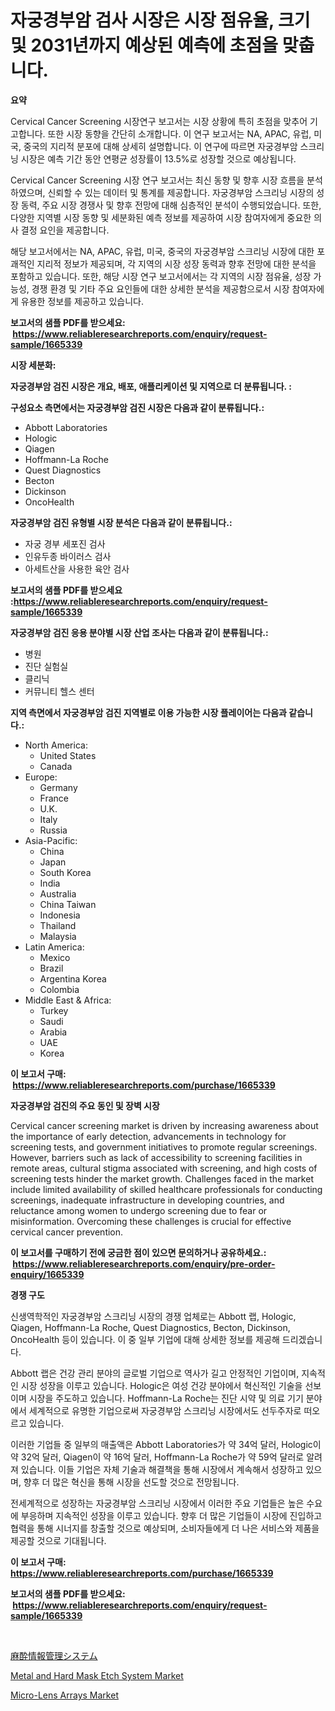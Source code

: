 <p><h1>자궁경부암 검사 시장은 시장 점유율, 크기 및 2031년까지 예상된 예측에 초점을 맞춥니다.</h1></p><p><strong>요약</strong></p>
<p><p>Cervical Cancer Screening 시장연구 보고서는 시장 상황에 특히 초점을 맞추어 기고합니다. 또한 시장 동향을 간단히 소개합니다. 이 연구 보고서는 NA, APAC, 유럽, 미국, 중국의 지리적 분포에 대해 상세히 설명합니다. 이 연구에 따르면 자궁경부암 스크리닝 시장은 예측 기간 동안 연평균 성장률이 13.5%로 성장할 것으로 예상됩니다.</p><p>Cervical Cancer Screening 시장 연구 보고서는 최신 동향 및 향후 시장 흐름을 분석 하였으며, 신뢰할 수 있는 데이터 및 통계를 제공합니다. 자궁경부암 스크리닝 시장의 성장 동력, 주요 시장 경쟁사 및 향후 전망에 대해 심층적인 분석이 수행되었습니다. 또한, 다양한 지역별 시장 동향 및 세분화된 예측 정보를 제공하여 시장 참여자에게 중요한 의사 결정 요인을 제공합니다.</p><p>해당 보고서에서는 NA, APAC, 유럽, 미국, 중국의 자궁경부암 스크리닝 시장에 대한 포괘적인 지리적 정보가 제공되며, 각 지역의 시장 성장 동력과 향후 전망에 대한 분석을 포함하고 있습니다. 또한, 해당 시장 연구 보고서에서는 각 지역의 시장 점유율, 성장 가능성, 경쟁 환경 및 기타 주요 요인들에 대한 상세한 분석을 제공함으로서 시장 참여자에게 유용한 정보를 제공하고 있습니다.</p></p>
<p><strong>보고서의 샘플 PDF를 받으세요: &nbsp;<a href="https://www.reliableresearchreports.com/enquiry/request-sample/1665339">https://www.reliableresearchreports.com/enquiry/request-sample/1665339</a></strong></p>
<p><strong>시장 세분화:</strong></p>
<p><strong> 자궁경부암 검진 시장은 개요, 배포, 애플리케이션 및 지역으로 더 분류됩니다. :</strong></p>
<p><strong>구성요소 측면에서는 자궁경부암 검진 시장은 다음과 같이 분류됩니다.:</strong></p>
<p><ul><li>Abbott Laboratories</li><li>Hologic</li><li>Qiagen</li><li>Hoffmann-La Roche</li><li>Quest Diagnostics</li><li>Becton</li><li>Dickinson</li><li>OncoHealth</li></ul></p>
<p><strong> 자궁경부암 검진 유형별 시장 분석은 다음과 같이 분류됩니다.:</strong></p>
<p><ul><li>자궁 경부 세포진 검사</li><li>인유두종 바이러스 검사</li><li>아세트산을 사용한 육안 검사</li></ul></p>
<p><strong>보고서의 샘플 PDF를 받으세요 :<a href="https://www.reliableresearchreports.com/enquiry/request-sample/1665339">https://www.reliableresearchreports.com/enquiry/request-sample/1665339</a></strong></p>
<p><strong> 자궁경부암 검진 응용 분야별 시장 산업 조사는 다음과 같이 분류됩니다.:</strong></p>
<p><ul><li>병원</li><li>진단 실험실</li><li>클리닉</li><li>커뮤니티 헬스 센터</li></ul></p>
<p><strong>지역 측면에서 자궁경부암 검진 지역별로 이용 가능한 시장 플레이어는 다음과 같습니다.:</strong></p>
<p><ul>
    <li>
        North America:
        <ul>
            <li>United States</li>
            <li>Canada</li>
        </ul>
    </li>
    <li>
        Europe:
        <ul>
            <li>Germany</li>
            <li>France</li>
            <li>U.K.</li>
            <li>Italy</li>
            <li>Russia</li>
        </ul>
    </li>
    <li>
        Asia-Pacific:
        <ul>
            <li>China</li>
            <li>Japan</li>
            <li>South Korea</li>
            <li>India</li>
            <li>Australia</li>
            <li>China Taiwan</li>
            <li>Indonesia</li>
            <li>Thailand</li>
            <li>Malaysia</li>
        </ul>
    </li>
    <li>
        Latin America:
        <ul>
            <li>Mexico</li>
            <li>Brazil</li>
            <li>Argentina Korea</li>
            <li>Colombia</li>
        </ul>
    </li>
    <li>
        Middle East & Africa:
        <ul>
            <li>Turkey</li>
            <li>Saudi</li>
            <li>Arabia</li>
            <li>UAE</li>
            <li>Korea</li>
        </ul>
    </li>
    </ul></p>
<p><strong>이 보고서 구매: &nbsp;<a href="https://www.reliableresearchreports.com/purchase/1665339">https://www.reliableresearchreports.com/purchase/1665339</a></strong></p>
<p><strong>자궁경부암 검진의 주요 동인 및 장벽 시장</strong></p>
<p><p>Cervical cancer screening market is driven by increasing awareness about the importance of early detection, advancements in technology for screening tests, and government initiatives to promote regular screenings. However, barriers such as lack of accessibility to screening facilities in remote areas, cultural stigma associated with screening, and high costs of screening tests hinder the market growth. Challenges faced in the market include limited availability of skilled healthcare professionals for conducting screenings, inadequate infrastructure in developing countries, and reluctance among women to undergo screening due to fear or misinformation. Overcoming these challenges is crucial for effective cervical cancer prevention.</p></p>
<p><strong>이 보고서를 구매하기 전에 궁금한 점이 있으면 문의하거나 공유하세요.: &nbsp;<a href="https://www.reliableresearchreports.com/enquiry/pre-order-enquiry/1665339">https://www.reliableresearchreports.com/enquiry/pre-order-enquiry/1665339</a></strong></p>
<p><strong>경쟁 구도</strong></p>
<p><p>신생역학적인 자궁경부암 스크리닝 시장의 경쟁 업체로는 Abbott 랩, Hologic, Qiagen, Hoffmann-La Roche, Quest Diagnostics, Becton, Dickinson, OncoHealth 등이 있습니다. 이 중 일부 기업에 대해 상세한 정보를 제공해 드리겠습니다.</p><p>Abbott 랩은 건강 관리 분야의 글로벌 기업으로 역사가 길고 안정적인 기업이며, 지속적인 시장 성장을 이루고 있습니다. Hologic은 여성 건강 분야에서 혁신적인 기술을 선보이며 시장을 주도하고 있습니다. Hoffmann-La Roche는 진단 시약 및 의료 기기 분야에서 세계적으로 유명한 기업으로써 자궁경부암 스크리닝 시장에서도 선두주자로 떠오르고 있습니다.</p><p>이러한 기업들 중 일부의 매출액은 Abbott Laboratories가 약 34억 달러, Hologic이 약 32억 달러, Qiagen이 약 16억 달러, Hoffmann-La Roche가 약 59억 달러로 알려져 있습니다. 이들 기업은 자체 기술과 해결책을 통해 시장에서 계속해서 성장하고 있으며, 향후 더 많은 혁신을 통해 시장을 선도할 것으로 전망됩니다.</p><p>전세계적으로 성장하는 자궁경부암 스크리닝 시장에서 이러한 주요 기업들은 높은 수요에 부응하며 지속적인 성장을 이루고 있습니다. 향후 더 많은 기업들이 시장에 진입하고 협력을 통해 시너지를 창출할 것으로 예상되며, 소비자들에게 더 나은 서비스와 제품을 제공할 것으로 기대됩니다.</p></p>
<p><strong>이 보고서 구매: &nbsp; <a href="https://www.reliableresearchreports.com/purchase/1665339">https://www.reliableresearchreports.com/purchase/1665339</a></strong></p>
<p><strong>보고서의 샘플 PDF를 받으세요: &nbsp;<a href="https://www.reliableresearchreports.com/enquiry/request-sample/1665339">https://www.reliableresearchreports.com/enquiry/request-sample/1665339</a></strong><strong></strong></p>
<p>&nbsp;</p>
<p><p><a href="https://medium.com/@verniebarton2023/%E9%BA%BB%E9%85%94%E6%83%85%E5%A0%B1%E7%AE%A1%E7%90%86%E3%82%B7%E3%82%B9%E3%83%86%E3%83%A0%E5%B8%82%E5%A0%B4%E3%81%AF-%E5%B8%82%E5%A0%B4%E3%82%B7%E3%82%A7%E3%82%A2-%E3%82%B5%E3%82%A4%E3%82%BA-%E3%81%8A%E3%82%88%E3%81%B32031%E5%B9%B4%E3%81%BE%E3%81%A7%E3%81%AE%E4%BA%88%E6%B8%AC%E3%82%92%E9%87%8D%E7%82%B9%E3%81%AB%E3%81%97%E3%81%A6%E3%81%84%E3%81%BE%E3%81%99-bdf5ecf49a43">麻酔情報管理システム</a></p><p><a href="https://github.com/seekum/Market-Research-Report-List-2/blob/main/metal-and-hard-mask-etch-system-market.md">Metal and Hard Mask Etch System Market</a></p><p><a href="https://github.com/nancykennedykellievqfqt2/Market-Research-Report-List-1/blob/main/micro-lens-arrays-market.md">Micro-Lens Arrays Market</a></p></p>